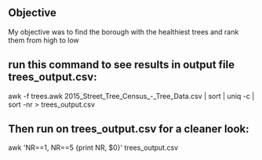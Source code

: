 ## Objective
My objective was to find the borough with the healthiest trees and rank them from high to low

## run this command to see results in output file trees_output.csv:
awk -f trees.awk 2015_Street_Tree_Census_-_Tree_Data.csv | sort | uniq -c | sort -nr > trees_output.csv

## Then run on trees_output.csv for a cleaner look:
awk 'NR==1, NR==5 {print NR, $0}' trees_output.csv